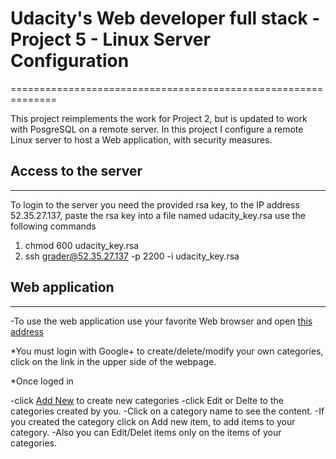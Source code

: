 # Udacity's Web developer full stack - Project 5 - Linux Server Configuration
==============================================================

   This project reimplements the work for Project 2, but is updated to work 
with PosgreSQL on a remote server.
   In this project I configure a remote Linux server to host a Web application,
with security measures. 




## Access to the server
-----------------------

   To login to the server you need the provided rsa key, to the IP address 52.35.27.137, paste the rsa key into
   a file named udacity_key.rsa
   use the following commands
   
   1. chmod 600 udacity_key.rsa
   2. ssh grader@52.35.27.137 -p 2200 -i udacity_key.rsa

## Web application
------------------
-To use the web application use your favorite Web browser and open [this address](http://ec2-52-35-27-137.us-west-2.compute.amazonaws.com/)

*You must login with Google+ to create/delete/modify your own categories, click on the link in the upper side of the webpage. 


*Once loged in

   -click [Add New](http://ec2-52-35-27-137.us-west-2.compute.amazonaws.com/catalog/new) to create new categories
   -click Edit or Delte to the categories created by you.
   -Click on a category name to see the content.
   -If you created the category click on Add new item, to add items to your category.
   -Also you can Edit/Delet items only on the items of your categories.
   



